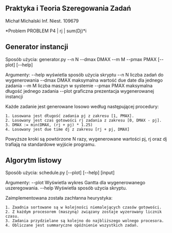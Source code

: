 Praktyka i Teoria Szeregowania Zadań
-------------------------------------

Michał Michalski Inf. Niest. 109679

*Problem PROBLEM P4 | rj | sum(Dj)*i


## Generator instancji

Sposób użycia: generator.py --n N --dmax DMAX --m M --pmax PMAX [--plot] [--help]

Argumenty:
  --help       wyświetla sposób użycia skryptu
  --n N        liczba zadań do wygenerowania
  --dmax DMAX  maksymalna wartość due date dla jednego zadania
  --m M        liczba maszyn w systemie
  --pmax PMAX  maksymalna długość jednego zadania
  --plot       graficzna prezentacja wygenerowanej instancji

Każde zadanie jest generowane losowo według następującej procedury:

    1. Losowana jest długość zadania pj z zakresu [1, PMAX].
    2. Losowany jest czas gotowości rj zadania z zakresu [0, DMAX - pj].
    3. DMAX := min(DMAX, (rj + pj) * 1.25)
    4. Losowany jest due time dj z zakresu [rj + pj, DMAX]

Powyższe kroki są powtórzone N razy, wygenerowane wartości pj, rj oraz dj
trafiają na standardowe wyjście programu.


## Algorytm listowy

Sposób użycia: schedule.py [--plot] [--help] [input]

Argumenty:
    --plot      Wyświetla wykres Gantta dla wygenerowanego uszeregowania.
    --help      Wyświetla sposób użycia skryptu.

Zaimplementowana została zachłanna heurystyka:

    1. Zaadnia sortowane są w kolejności niemalejących czasów gotowości.
    2. Z każdym procesorem (maszyną) związany zostaje wyzerowany licznik czasu.
    3. Zadania przydzielane są kolejno do najbliższego wolnego procesora.
    4. Obliczane jest summaryczne opóźnienie wszystkich zadań.


